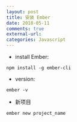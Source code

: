 ```yaml
---
layout: post
title: 安装 Ember
date: 2018-05-11
comments: true
external-url:
categories: Javascript
---
```


- install Ember:
~~~
npm install -g ember-cli
~~~

- version:
~~~
ember -v
~~~

- 新项目
~~~
ember new project_name
~~~